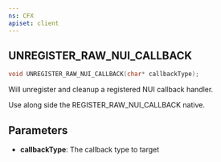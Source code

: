 ```yaml
---
ns: CFX
apiset: client
---
```

## UNREGISTER_RAW_NUI_CALLBACK

```c
void UNREGISTER_RAW_NUI_CALLBACK(char* callbackType);
```
Will unregister and cleanup a registered NUI callback handler.

Use along side the REGISTER_RAW_NUI_CALLBACK native.

## Parameters
* **callbackType**: The callback type to target

